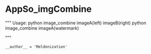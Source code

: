 # AppSo_imgCombine

"""
Usage: python image_combine imageA(left) imageB(right)
       python image_combine imageA(watermark)

"""

`__author__ = 'Meldonization'`
